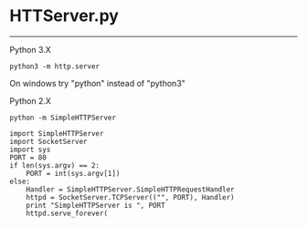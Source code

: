 # HTTServer.py

---

Python 3.X

    python3 -m http.server

On windows try "python" instead of "python3"

Python  2.X 

    python -m SimpleHTTPServer

    import SimpleHTTPServer
    import SocketServer
    import sys
    PORT = 80
    if len(sys.argv) == 2:
        PORT = int(sys.argv[1])
    else:
        Handler = SimpleHTTPServer.SimpleHTTPRequestHandler
        httpd = SocketServer.TCPServer(("", PORT), Handler)
        print "SimpleHTTPServer is ", PORT
        httpd.serve_forever(